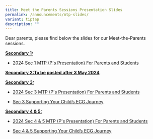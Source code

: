 ```yaml
---
title: Meet the Parents Sessions Presentation Slides
permalink: /announcements/mtp-slides/
variant: tiptap
description: ""
---
```

<p>Dear parents, please find below the slides for our Meet-the-Parents sessions.</p><p><strong><u>Secondary 1: </u></strong></p><ul data-tight="true" class="tight"><li><p><a href="/files/2024_Sec_1_MTP__P_s_Presentation__For_Parents_and_Students_compressed.pdf" rel="noopener noreferrer nofollow" target="_blank">2024 Sec 1 MTP (P's Presentation) For Parents and Students</a></p></li></ul><p><strong><u>Secondary 2:To be posted after 3 May 2024</u></strong></p><p><strong><u>Secondary 3:</u></strong></p><ul data-tight="true" class="tight"><li><p><a href="/files/2024_Sec_3_MTP___P_slides.pdf" rel="noopener noreferrer nofollow" target="_blank">2024 Sec 3 MTP (P's Presentation) For Parents and Students</a></p></li><li><p><a href="/files/2024_Sec_3_MTP___ECG_C.pdf" rel="noopener noreferrer nofollow" target="_blank">Sec 3 Supporting Your Child’s ECG Journey</a></p></li></ul><p><strong><u>Secondary 4 &amp; 5:</u></strong></p><ul data-tight="true" class="tight"><li><p><a href="/files/2023_Sec_45_MTP__P_s_Presentation_.pdf" rel="noopener noreferrer nofollow" target="_blank">2024 Sec 4 &amp; 5 MTP (P's Presentation) For Parents and Students</a></p></li><li><p><a href="/files/2024_Sec_4_and_5_MTP___ECGC_segment.pdf" rel="noopener noreferrer nofollow" target="_blank">Sec 4 &amp; 5 Supporting Your Child’s ECG Journey</a></p></li></ul><p></p>